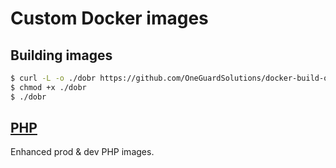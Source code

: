 # Custom Docker images

## Building images

```bash
$ curl -L -o ./dobr https://github.com/OneGuardSolutions/docker-build-orchestrator/releases/download/v0.1.0-beta1/dobr
$ chmod +x ./dobr
$ ./dobr
```

## [PHP](php)

Enhanced prod & dev PHP images.
